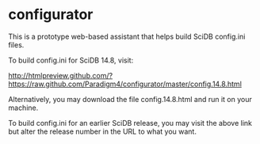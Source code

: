 configurator
============

This is a prototype web-based assistant that helps build SciDB config.ini files.

To build config.ini for SciDB 14.8, visit:

http://htmlpreview.github.com/?https://raw.github.com/Paradigm4/configurator/master/config.14.8.html

Alternatively, you may download the file config.14.8.html and run it on your machine.

To build config.ini for an earlier SciDB release, you may visit the above link but alter the release number in the URL to what you want.
